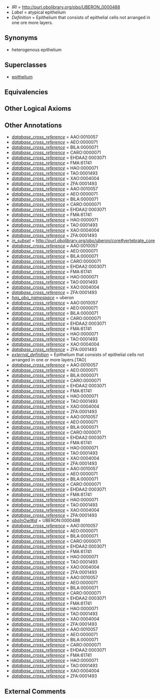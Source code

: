  * *IRI* = http://purl.obolibrary.org/obo/UBERON_0000488
 * *Label* = atypical epithelium
 * *Definition* = Epithelium that consists of epithelial cells not arranged in one ore more layers.

## Synonyms

 * heterogenous epithelium

## Superclasses

 * [epithelium](../../UBERON/83/UBERON_0000483.md)

## Equivalencies


## Other Logical Axioms


## Other Annotations

 * *[database_cross_reference](../../ef/oboInOwl#hasDbXref.md)* = AAO:0010057
 * *[database_cross_reference](../../ef/oboInOwl#hasDbXref.md)* = AEO:0000071
 * *[database_cross_reference](../../ef/oboInOwl#hasDbXref.md)* = BILA:0000071
 * *[database_cross_reference](../../ef/oboInOwl#hasDbXref.md)* = CARO:0000071
 * *[database_cross_reference](../../ef/oboInOwl#hasDbXref.md)* = EHDAA2:0003071
 * *[database_cross_reference](../../ef/oboInOwl#hasDbXref.md)* = FMA:61741
 * *[database_cross_reference](../../ef/oboInOwl#hasDbXref.md)* = HAO:0000071
 * *[database_cross_reference](../../ef/oboInOwl#hasDbXref.md)* = TAO:0001493
 * *[database_cross_reference](../../ef/oboInOwl#hasDbXref.md)* = XAO:0004004
 * *[database_cross_reference](../../ef/oboInOwl#hasDbXref.md)* = ZFA:0001493
 * *[database_cross_reference](../../ef/oboInOwl#hasDbXref.md)* = AAO:0010057
 * *[database_cross_reference](../../ef/oboInOwl#hasDbXref.md)* = AEO:0000071
 * *[database_cross_reference](../../ef/oboInOwl#hasDbXref.md)* = BILA:0000071
 * *[database_cross_reference](../../ef/oboInOwl#hasDbXref.md)* = CARO:0000071
 * *[database_cross_reference](../../ef/oboInOwl#hasDbXref.md)* = EHDAA2:0003071
 * *[database_cross_reference](../../ef/oboInOwl#hasDbXref.md)* = FMA:61741
 * *[database_cross_reference](../../ef/oboInOwl#hasDbXref.md)* = HAO:0000071
 * *[database_cross_reference](../../ef/oboInOwl#hasDbXref.md)* = TAO:0001493
 * *[database_cross_reference](../../ef/oboInOwl#hasDbXref.md)* = XAO:0004004
 * *[database_cross_reference](../../ef/oboInOwl#hasDbXref.md)* = ZFA:0001493
 * *[in_subset](../../et/oboInOwl#inSubset.md)* = http://purl.obolibrary.org/obo/uberon/core#vertebrate_core
 * *[database_cross_reference](../../ef/oboInOwl#hasDbXref.md)* = AAO:0010057
 * *[database_cross_reference](../../ef/oboInOwl#hasDbXref.md)* = AEO:0000071
 * *[database_cross_reference](../../ef/oboInOwl#hasDbXref.md)* = BILA:0000071
 * *[database_cross_reference](../../ef/oboInOwl#hasDbXref.md)* = CARO:0000071
 * *[database_cross_reference](../../ef/oboInOwl#hasDbXref.md)* = EHDAA2:0003071
 * *[database_cross_reference](../../ef/oboInOwl#hasDbXref.md)* = FMA:61741
 * *[database_cross_reference](../../ef/oboInOwl#hasDbXref.md)* = HAO:0000071
 * *[database_cross_reference](../../ef/oboInOwl#hasDbXref.md)* = TAO:0001493
 * *[database_cross_reference](../../ef/oboInOwl#hasDbXref.md)* = XAO:0004004
 * *[database_cross_reference](../../ef/oboInOwl#hasDbXref.md)* = ZFA:0001493
 * *[has_obo_namespace](../../ce/oboInOwl#hasOBONamespace.md)* = uberon
 * *[database_cross_reference](../../ef/oboInOwl#hasDbXref.md)* = AAO:0010057
 * *[database_cross_reference](../../ef/oboInOwl#hasDbXref.md)* = AEO:0000071
 * *[database_cross_reference](../../ef/oboInOwl#hasDbXref.md)* = BILA:0000071
 * *[database_cross_reference](../../ef/oboInOwl#hasDbXref.md)* = CARO:0000071
 * *[database_cross_reference](../../ef/oboInOwl#hasDbXref.md)* = EHDAA2:0003071
 * *[database_cross_reference](../../ef/oboInOwl#hasDbXref.md)* = FMA:61741
 * *[database_cross_reference](../../ef/oboInOwl#hasDbXref.md)* = HAO:0000071
 * *[database_cross_reference](../../ef/oboInOwl#hasDbXref.md)* = TAO:0001493
 * *[database_cross_reference](../../ef/oboInOwl#hasDbXref.md)* = XAO:0004004
 * *[database_cross_reference](../../ef/oboInOwl#hasDbXref.md)* = ZFA:0001493
 * *[external_definition](../../UBPROP/01/UBPROP_0000001.md)* = Epithelium that consists of epithelial cells not arranged in one or more layers.[TAO]
 * *[database_cross_reference](../../ef/oboInOwl#hasDbXref.md)* = AAO:0010057
 * *[database_cross_reference](../../ef/oboInOwl#hasDbXref.md)* = AEO:0000071
 * *[database_cross_reference](../../ef/oboInOwl#hasDbXref.md)* = BILA:0000071
 * *[database_cross_reference](../../ef/oboInOwl#hasDbXref.md)* = CARO:0000071
 * *[database_cross_reference](../../ef/oboInOwl#hasDbXref.md)* = EHDAA2:0003071
 * *[database_cross_reference](../../ef/oboInOwl#hasDbXref.md)* = FMA:61741
 * *[database_cross_reference](../../ef/oboInOwl#hasDbXref.md)* = HAO:0000071
 * *[database_cross_reference](../../ef/oboInOwl#hasDbXref.md)* = TAO:0001493
 * *[database_cross_reference](../../ef/oboInOwl#hasDbXref.md)* = XAO:0004004
 * *[database_cross_reference](../../ef/oboInOwl#hasDbXref.md)* = ZFA:0001493
 * *[database_cross_reference](../../ef/oboInOwl#hasDbXref.md)* = AAO:0010057
 * *[database_cross_reference](../../ef/oboInOwl#hasDbXref.md)* = AEO:0000071
 * *[database_cross_reference](../../ef/oboInOwl#hasDbXref.md)* = BILA:0000071
 * *[database_cross_reference](../../ef/oboInOwl#hasDbXref.md)* = CARO:0000071
 * *[database_cross_reference](../../ef/oboInOwl#hasDbXref.md)* = EHDAA2:0003071
 * *[database_cross_reference](../../ef/oboInOwl#hasDbXref.md)* = FMA:61741
 * *[database_cross_reference](../../ef/oboInOwl#hasDbXref.md)* = HAO:0000071
 * *[database_cross_reference](../../ef/oboInOwl#hasDbXref.md)* = TAO:0001493
 * *[database_cross_reference](../../ef/oboInOwl#hasDbXref.md)* = XAO:0004004
 * *[database_cross_reference](../../ef/oboInOwl#hasDbXref.md)* = ZFA:0001493
 * *[database_cross_reference](../../ef/oboInOwl#hasDbXref.md)* = AAO:0010057
 * *[database_cross_reference](../../ef/oboInOwl#hasDbXref.md)* = AEO:0000071
 * *[database_cross_reference](../../ef/oboInOwl#hasDbXref.md)* = BILA:0000071
 * *[database_cross_reference](../../ef/oboInOwl#hasDbXref.md)* = CARO:0000071
 * *[database_cross_reference](../../ef/oboInOwl#hasDbXref.md)* = EHDAA2:0003071
 * *[database_cross_reference](../../ef/oboInOwl#hasDbXref.md)* = FMA:61741
 * *[database_cross_reference](../../ef/oboInOwl#hasDbXref.md)* = HAO:0000071
 * *[database_cross_reference](../../ef/oboInOwl#hasDbXref.md)* = TAO:0001493
 * *[database_cross_reference](../../ef/oboInOwl#hasDbXref.md)* = XAO:0004004
 * *[database_cross_reference](../../ef/oboInOwl#hasDbXref.md)* = ZFA:0001493
 * *[oboInOwl#id](../../id/oboInOwl#id.md)* = UBERON:0000488
 * *[database_cross_reference](../../ef/oboInOwl#hasDbXref.md)* = AAO:0010057
 * *[database_cross_reference](../../ef/oboInOwl#hasDbXref.md)* = AEO:0000071
 * *[database_cross_reference](../../ef/oboInOwl#hasDbXref.md)* = BILA:0000071
 * *[database_cross_reference](../../ef/oboInOwl#hasDbXref.md)* = CARO:0000071
 * *[database_cross_reference](../../ef/oboInOwl#hasDbXref.md)* = EHDAA2:0003071
 * *[database_cross_reference](../../ef/oboInOwl#hasDbXref.md)* = FMA:61741
 * *[database_cross_reference](../../ef/oboInOwl#hasDbXref.md)* = HAO:0000071
 * *[database_cross_reference](../../ef/oboInOwl#hasDbXref.md)* = TAO:0001493
 * *[database_cross_reference](../../ef/oboInOwl#hasDbXref.md)* = XAO:0004004
 * *[database_cross_reference](../../ef/oboInOwl#hasDbXref.md)* = ZFA:0001493
 * *[database_cross_reference](../../ef/oboInOwl#hasDbXref.md)* = AAO:0010057
 * *[database_cross_reference](../../ef/oboInOwl#hasDbXref.md)* = AEO:0000071
 * *[database_cross_reference](../../ef/oboInOwl#hasDbXref.md)* = BILA:0000071
 * *[database_cross_reference](../../ef/oboInOwl#hasDbXref.md)* = CARO:0000071
 * *[database_cross_reference](../../ef/oboInOwl#hasDbXref.md)* = EHDAA2:0003071
 * *[database_cross_reference](../../ef/oboInOwl#hasDbXref.md)* = FMA:61741
 * *[database_cross_reference](../../ef/oboInOwl#hasDbXref.md)* = HAO:0000071
 * *[database_cross_reference](../../ef/oboInOwl#hasDbXref.md)* = TAO:0001493
 * *[database_cross_reference](../../ef/oboInOwl#hasDbXref.md)* = XAO:0004004
 * *[database_cross_reference](../../ef/oboInOwl#hasDbXref.md)* = ZFA:0001493
 * *[database_cross_reference](../../ef/oboInOwl#hasDbXref.md)* = AAO:0010057
 * *[database_cross_reference](../../ef/oboInOwl#hasDbXref.md)* = AEO:0000071
 * *[database_cross_reference](../../ef/oboInOwl#hasDbXref.md)* = BILA:0000071
 * *[database_cross_reference](../../ef/oboInOwl#hasDbXref.md)* = CARO:0000071
 * *[database_cross_reference](../../ef/oboInOwl#hasDbXref.md)* = EHDAA2:0003071
 * *[database_cross_reference](../../ef/oboInOwl#hasDbXref.md)* = FMA:61741
 * *[database_cross_reference](../../ef/oboInOwl#hasDbXref.md)* = HAO:0000071
 * *[database_cross_reference](../../ef/oboInOwl#hasDbXref.md)* = TAO:0001493
 * *[database_cross_reference](../../ef/oboInOwl#hasDbXref.md)* = XAO:0004004
 * *[database_cross_reference](../../ef/oboInOwl#hasDbXref.md)* = ZFA:0001493

## External Comments


